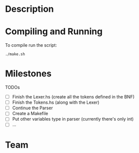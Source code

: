 # Description

# Compiling and Running

To compile run the script:

`./make.sh`

# Milestones

TODOs

- [ ] Finish the Lexer.hs (create all the tokens defined in the BNF)
- [ ] Finish the Tokens.hs (along with the Lexer)
- [ ] Continue the Parser
- [ ] Create a Makefile
- [ ] Put other variables type in parser (currently there's only int)
- [ ] ...

# Team

